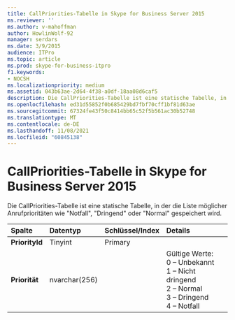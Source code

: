 ```yaml
---
title: CallPriorities-Tabelle in Skype for Business Server 2015
ms.reviewer: ''
ms.author: v-mahoffman
author: HowlinWolf-92
manager: serdars
ms.date: 3/9/2015
audience: ITPro
ms.topic: article
ms.prod: skype-for-business-itpro
f1.keywords:
- NOCSH
ms.localizationpriority: medium
ms.assetid: 043b63ae-2d64-4f38-a0df-18aa08d6caf5
description: Die CallPriorities-Tabelle ist eine statische Tabelle, in der die Liste möglicher Anrufprioritäten wie "Notfall", "Dringend" oder "Normal" gespeichert wird.
ms.openlocfilehash: ed31d55852f0b685429bd7fbf70cff1bf81d63ae
ms.sourcegitcommit: 67324fe43f50c8414bb65c52f5b561ac30b52748
ms.translationtype: MT
ms.contentlocale: de-DE
ms.lasthandoff: 11/08/2021
ms.locfileid: "60845138"
---
```

# <a name="callpriorities-table-in-skype-for-business-server-2015"></a>CallPriorities-Tabelle in Skype for Business Server 2015
 
Die CallPriorities-Tabelle ist eine statische Tabelle, in der die Liste möglicher Anrufprioritäten wie "Notfall", "Dringend" oder "Normal" gespeichert wird.
  
|**Spalte**|**Datentyp**|**Schlüssel/Index**|**Details**|
|:-----|:-----|:-----|:-----|
|**PriorityId** <br/> |Tinyint  <br/> |Primary  <br/> ||
|**Priorität** <br/> |nvarchar(256)  <br/> || Gültige Werte: <br/>  0 – Unbekannt <br/>  1 – Nicht dringend <br/>  2 – Normal <br/>  3 – Dringend <br/>  4 – Notfall <br/> |
   

